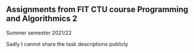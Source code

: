 ## Assignments from FIT CTU course Programming and Algorithmics 2

Summer semester 2021/22

Sadly I cannot share the task descriptions publicly
